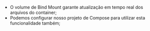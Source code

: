 * O volume de Bind Mount garante atualização em tempo real dos arquivos do container;
* Podemos configurar nosso projeto de Compose para utilizar esta funcionalidade também;